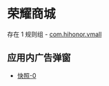 # 荣耀商城

存在 1 规则组 - [com.hihonor.vmall](/src/apps/com.hihonor.vmall.ts)

## 应用内广告弹窗

- [快照-0](https://gkd-kit.gitee.io/import/13060881)
